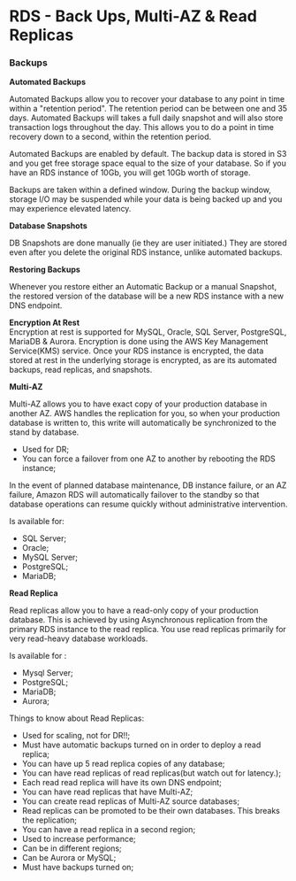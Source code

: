 # RDS - Back Ups, Multi-AZ & Read Replicas  


### Backups  

**Automated Backups**  

Automated Backups allow you to recover your database to any point in time within a "retention period". The retention period can be between one and 35 days. Automated Backups will takes a full daily snapshot and will also store transaction logs throughout the day.  This allows you to do a point in time recovery down to a second, within the retention period.  

Automated Backups are enabled by default. The backup data is stored in S3 and you get free storage space equal to the size of your database. So if you have an RDS instance of 10Gb, you will get 10Gb worth of storage.  

Backups are taken within a defined window. During the backup window, storage I/O may be suspended while your data is being backed up and you may experience elevated latency.  

**Database Snapshots**  

DB Snapshots are done manually (ie they are user initiated.) They are stored even after you delete the original RDS instance, unlike automated backups.  

**Restoring Backups**  

Whenever you restore either an Automatic Backup or a manual Snapshot, the restored version of the database will be a new RDS instance with a new DNS endpoint.  

**Encryption At Rest**  
Encryption at rest is supported for MySQL, Oracle, SQL Server, PostgreSQL, MariaDB & Aurora. Encryption is done using the AWS Key Management Service(KMS) service. Once your RDS instance is encrypted, the data stored at rest in the underlying storage is encrypted, as are its automated backups, read replicas, and snapshots.  

**Multi-AZ**  

Multi-AZ allows you to have exact copy of your production database in another AZ. AWS handles the replication for you, so when your production  database is written to, this write will automatically be synchronized to the stand by database.  

* Used for DR;  
* You can force a failover from one AZ to another by rebooting the RDS instance;  

In the event of planned database maintenance, DB instance failure, or an AZ failure, Amazon RDS will automatically failover to the standby so that database operations can resume quickly without administrative intervention.  

Is available for:  
* SQL Server;  
* Oracle;  
* MySQL Server;  
* PostgreSQL;  
* MariaDB;

**Read Replica**  

Read replicas allow you to have a read-only copy of your production database. This is achieved by using Asynchronous replication from the primary RDS instance to the read replica. You use read replicas primarily for very read-heavy database workloads.  

Is available for :
* Mysql Server;  
* PostgreSQL;  
* MariaDB;  
* Aurora;  

Things to know about Read Replicas:  
* Used for scaling, not for DR!!;
* Must have automatic backups turned on in order to deploy a read replica;
* You can have up 5 read replica copies of any database;  
* You can have read replicas of read replicas(but watch out for latency.);
* Each read read replica will have its own DNS endpoint;  
* You can have read replicas that have Multi-AZ;  
* You can create read replicas of Multi-AZ source databases;
* Read replicas can be promoted to be their own databases. This breaks the replication;  
* You can have a read replica in a second region;  
* Used to increase performance;  
* Can be in different regions;  
* Can be Aurora or MySQL;  
* Must have backups turned on;  
